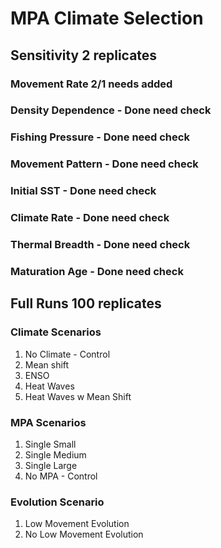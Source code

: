 # MPA Climate Selection

## Sensitivity 2 replicates

### Movement Rate 2/1 needs added

### Density Dependence - Done need check

### Fishing Pressure - Done need check

### Movement Pattern - Done need check

### Initial SST - Done need check

### Climate Rate - Done need check

### Thermal Breadth - Done need check

### Maturation Age - Done need check

## Full Runs 100 replicates

### Climate Scenarios

1. No Climate - Control
2. Mean shift
3. ENSO
4. Heat Waves
5. Heat Waves w Mean Shift

### MPA Scenarios

1. Single Small 
2. Single Medium
3. Single Large
4. No MPA - Control

### Evolution Scenario

1. Low Movement Evolution
2. No Low Movement Evolution


